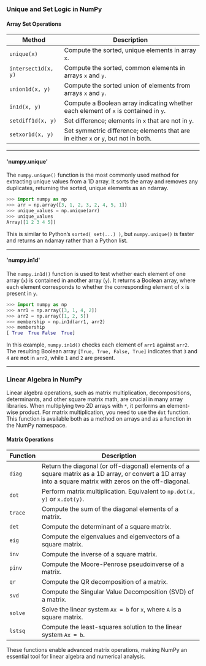 
### Unique and Set Logic in NumPy

#### Array Set Operations

|**Method**|**Description**|
|---|---|
|`unique(x)`|Compute the sorted, unique elements in array `x`.|
|`intersect1d(x, y)`|Compute the sorted, common elements in arrays `x` and `y`.|
|`union1d(x, y)`|Compute the sorted union of elements from arrays `x` and `y`.|
|`in1d(x, y)`|Compute a Boolean array indicating whether each element of `x` is contained in `y`.|
|`setdiff1d(x, y)`|Set difference; elements in `x` that are not in `y`.|
|`setxor1d(x, y)`|Set symmetric difference; elements that are in either `x` or `y`, but not in both.|

___
#### 'numpy.unique'

The `numpy.unique()` function is the most commonly used method for extracting unique values from a 1D array. It sorts the array and removes any duplicates, returning the sorted, unique elements as an ndarray.

```python
>>> import numpy as np
>>> arr = np.array([3, 1, 2, 3, 2, 4, 5, 1])
>>> unique_values = np.unique(arr)
>>> unique_values
Array([1 2 3 4 5])
```

This is similar to Python’s `sorted( set(...) )`, but `numpy.unique()` is faster and returns an ndarray rather than a Python list.

---

#### 'numpy.in1d'

The `numpy.in1d()` function is used to test whether each element of one array (`x`) is contained in another array (`y`). It returns a Boolean array, where each element corresponds to whether the corresponding element of `x` is present in `y`.

```python
>>> import numpy as np
>>> arr1 = np.array([3, 1, 4, 2])
>>> arr2 = np.array([1, 2, 5])
>>> membership = np.in1d(arr1, arr2)
>>> membership
[ True  True False  True]
```

In this example, `numpy.in1d()` checks each element of `arr1` against `arr2`. The resulting Boolean array `[True, True, False, True]` indicates that `3` and `4` are **not** in `arr2`, while `1` and `2` are present.


---

### Linear Algebra in NumPy

Linear algebra operations, such as matrix multiplication, decompositions, determinants, and other square matrix math, are crucial in many array libraries. When multiplying two 2D arrays with `*`, it performs an element-wise product. For matrix multiplication, you need to use the `dot` function. This function is available both as a method on arrays and as a function in the NumPy namespace.

#### Matrix Operations

|**Function**|**Description**|
|---|---|
|`diag`|Return the diagonal (or off-diagonal) elements of a square matrix as a 1D array, or convert a 1D array into a square matrix with zeros on the off-diagonal.|
|`dot`|Perform matrix multiplication. Equivalent to `np.dot(x, y)` or `x.dot(y)`.|
|`trace`|Compute the sum of the diagonal elements of a matrix.|
|`det`|Compute the determinant of a square matrix.|
|`eig`|Compute the eigenvalues and eigenvectors of a square matrix.|
|`inv`|Compute the inverse of a square matrix.|
|`pinv`|Compute the Moore-Penrose pseudoinverse of a matrix.|
|`qr`|Compute the QR decomposition of a matrix.|
|`svd`|Compute the Singular Value Decomposition (SVD) of a matrix.|
|`solve`|Solve the linear system `Ax = b` for `x`, where `A` is a square matrix.|
|`lstsq`|Compute the least-squares solution to the linear system `Ax = b`.|

These functions enable advanced matrix operations, making NumPy an essential tool for linear algebra and numerical analysis.